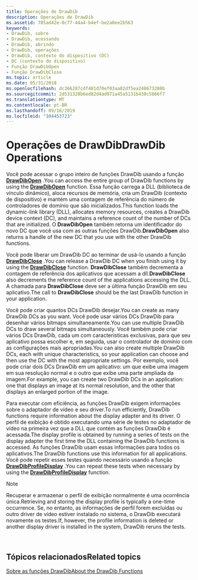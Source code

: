 ```yaml
---
title: Operações de DrawDib
description: Operações de DrawDib
ms.assetid: 785ad42e-0c77-44a4-b4ef-be2a0ee2b563
keywords:
- DrawDib, sobre
- DrawDib, acessando
- DrawDib, abrindo
- DrawDib, operações
- DrawDib, contexto do dispositivo (DC)
- DC (contexto do dispositivo)
- Função DrawDibOpen
- Função DrawDibClose
ms.topic: article
ms.date: 05/31/2018
ms.openlocfilehash: dc366287cdf481d70ef03aa82df5ea248673280b
ms.sourcegitcommit: 2d531328b6ed82d4ad971a45a5131b430c5866f7
ms.translationtype: MT
ms.contentlocale: pt-BR
ms.lasthandoff: 09/16/2019
ms.locfileid: "104453723"
---
```

# <a name="drawdib-operations"></a><span data-ttu-id="0ac9e-111">Operações de DrawDib</span><span class="sxs-lookup"><span data-stu-id="0ac9e-111">DrawDib Operations</span></span>

<span data-ttu-id="0ac9e-112">Você pode acessar o grupo inteiro de funções DrawDib usando a função [**DrawDibOpen**](/windows/desktop/api/Vfw/nf-vfw-drawdibopen) .</span><span class="sxs-lookup"><span data-stu-id="0ac9e-112">You can access the entire group of DrawDib functions by using the [**DrawDibOpen**](/windows/desktop/api/Vfw/nf-vfw-drawdibopen) function.</span></span> <span data-ttu-id="0ac9e-113">Essa função carrega a DLL (biblioteca de vínculo dinâmico), aloca recursos de memória, cria um DrawDib (contexto de dispositivo) e mantém uma contagem de referência do número de controladores de domínio que são inicializados.</span><span class="sxs-lookup"><span data-stu-id="0ac9e-113">This function loads the dynamic-link library (DLL), allocates memory resources, creates a DrawDib device context (DC), and maintains a reference count of the number of DCs that are initialized.</span></span> <span data-ttu-id="0ac9e-114">O **DrawDibOpen** também retorna um identificador do novo DC que você usa com as outras funções DrawDib.</span><span class="sxs-lookup"><span data-stu-id="0ac9e-114">**DrawDibOpen** also returns a handle of the new DC that you use with the other DrawDib functions.</span></span>

<span data-ttu-id="0ac9e-115">Você pode liberar um DrawDib DC ao terminar de usá-lo usando a função [**DrawDibClose**](/windows/desktop/api/Vfw/nf-vfw-drawdibclose) .</span><span class="sxs-lookup"><span data-stu-id="0ac9e-115">You can release a DrawDib DC when you finish using it by using the [**DrawDibClose**](/windows/desktop/api/Vfw/nf-vfw-drawdibclose) function.</span></span> <span data-ttu-id="0ac9e-116">**DrawDibClose** também decrementa a contagem de referência dos aplicativos que acessam a dll.</span><span class="sxs-lookup"><span data-stu-id="0ac9e-116">**DrawDibClose** also decrements the reference count of the applications accessing the DLL.</span></span> <span data-ttu-id="0ac9e-117">A chamada para **DrawDibClose** deve ser a última função DrawDib em seu aplicativo.</span><span class="sxs-lookup"><span data-stu-id="0ac9e-117">The call to **DrawDibClose** should be the last DrawDib function in your application.</span></span>

<span data-ttu-id="0ac9e-118">Você pode criar quantos DCs DrawDib desejar.</span><span class="sxs-lookup"><span data-stu-id="0ac9e-118">You can create as many DrawDib DCs as you want.</span></span> <span data-ttu-id="0ac9e-119">Você pode usar vários DCs DrawDib para desenhar vários bitmaps simultaneamente.</span><span class="sxs-lookup"><span data-stu-id="0ac9e-119">You can use multiple DrawDib DCs to draw several bitmaps simultaneously.</span></span> <span data-ttu-id="0ac9e-120">Você também pode criar vários DCs DrawDib, cada um com características exclusivas, para que seu aplicativo possa escolher e, em seguida, usar o controlador de domínio com as configurações mais apropriadas.</span><span class="sxs-lookup"><span data-stu-id="0ac9e-120">You can also create multiple DrawDib DCs, each with unique characteristics, so your application can choose and then use the DC with the most appropriate settings.</span></span> <span data-ttu-id="0ac9e-121">Por exemplo, você pode criar dois DCs DrawDib em um aplicativo: um que exibe uma imagem em sua resolução normal e o outro que exibe uma parte ampliada da imagem.</span><span class="sxs-lookup"><span data-stu-id="0ac9e-121">For example, you can create two DrawDib DCs in an application: one that displays an image at its normal resolution, and the other that displays an enlarged portion of the image.</span></span>

<span data-ttu-id="0ac9e-122">Para executar com eficiência, as funções DrawDib exigem informações sobre o adaptador de vídeo e seu driver.</span><span class="sxs-lookup"><span data-stu-id="0ac9e-122">To run efficiently, DrawDib functions require information about the display adapter and its driver.</span></span> <span data-ttu-id="0ac9e-123">O perfil de exibição é obtido executando uma série de testes no adaptador de vídeo na primeira vez que a DLL que contém as funções DrawDib é acessada.</span><span class="sxs-lookup"><span data-stu-id="0ac9e-123">The display profile is obtained by running a series of tests on the display adapter the first time the DLL containing the DrawDib functions is accessed.</span></span> <span data-ttu-id="0ac9e-124">As funções DrawDib usam essas informações para todos os aplicativos.</span><span class="sxs-lookup"><span data-stu-id="0ac9e-124">The DrawDib functions use this information for all applications.</span></span> <span data-ttu-id="0ac9e-125">Você pode repetir esses testes quando necessário usando a função [**DrawDibProfileDisplay**](/windows/desktop/api/Vfw/nf-vfw-drawdibprofiledisplay) .</span><span class="sxs-lookup"><span data-stu-id="0ac9e-125">You can repeat these tests when necessary by using the [**DrawDibProfileDisplay**](/windows/desktop/api/Vfw/nf-vfw-drawdibprofiledisplay) function.</span></span>

> [!Note]  
> <span data-ttu-id="0ac9e-126">Recuperar e armazenar o perfil de exibição normalmente é uma ocorrência única.</span><span class="sxs-lookup"><span data-stu-id="0ac9e-126">Retrieving and storing the display profile is typically a one-time occurrence.</span></span> <span data-ttu-id="0ac9e-127">Se, no entanto, as informações de perfil forem excluídas ou outro driver de vídeo estiver instalado no sistema, o DrawDib executará novamente os testes.</span><span class="sxs-lookup"><span data-stu-id="0ac9e-127">If, however, the profile information is deleted or another display driver is installed in the system, DrawDib reruns the tests.</span></span>

 

## <a name="related-topics"></a><span data-ttu-id="0ac9e-128">Tópicos relacionados</span><span class="sxs-lookup"><span data-stu-id="0ac9e-128">Related topics</span></span>

<dl> <dt>

[<span data-ttu-id="0ac9e-129">Sobre as funções DrawDib</span><span class="sxs-lookup"><span data-stu-id="0ac9e-129">About the DrawDib Functions</span></span>](about-the-drawdib-functions.md)
</dt> </dl>

 

 




